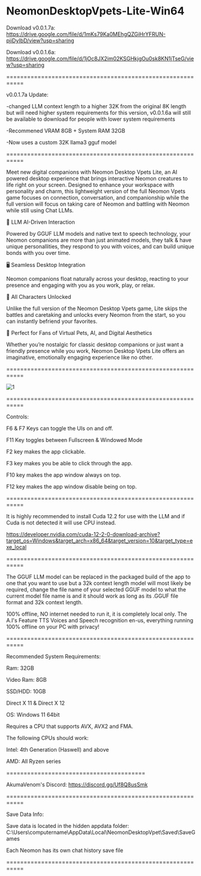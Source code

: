 # NeomonDesktopVpets-Lite-Win64

Download v0.0.1.7a: https://drive.google.com/file/d/1mKs79Ka0MEhgQZGiHrYFRUN-pjiDyIbD/view?usp=sharing

Download v0.0.1.6a: https://drive.google.com/file/d/1jOc8JX2im02KSGHkjgOu0sk8KN1jTseG/view?usp=sharing

===========================================================

v0.0.1.7a Update:

-changed LLM context length to a higher 32K from the original 8K length but will need higher system requirements for this version, v0.0.1.6a will still be available to download for people with lower system requirements

-Recommened VRAM 8GB + System RAM 32GB

-Now uses a custom 32K llama3 gguf model

===========================================================

Meet new digital companions with Neomon Desktop Vpets Lite, an AI powered desktop experience that brings interactive Neomon creatures to life right on your screen. Designed to enhance your workspace with personality and charm, this lightweight version of the full Neomon Vpets game focuses on connection, conversation, and companionship while the full version will focus on taking care of Neomon and battling with Neomon while still using Chat LLMs.

💬 LLM AI-Driven Interaction

Powered by GGUF LLM models and native text to speech technology, your Neomon companions are more than just animated models, they talk & have unique personallities, they respond to you with voices, and can build unique bonds with you over time.

🖥️ Seamless Desktop Integration

Neomon companions float naturally across your desktop, reacting to your presence and engaging with you as you work, play, or relax.

🧡 All Characters Unlocked

Unlike the full version of the Neomon Desktop Vpets game, Lite skips the battles and caretaking and unlocks every Neomon from the start, so you can instantly befriend your favorites.

🌟 Perfect for Fans of Virtual Pets, AI, and Digital Aesthetics

Whether you’re nostalgic for classic desktop companions or just want a friendly presence while you work, Neomon Desktop Vpets Lite offers an imaginative, emotionally engaging experience like no other.

===========================================================

![1](https://github.com/user-attachments/assets/8a4439e2-8c0a-4fc7-9463-b47e31184c15)

===========================================================

Controls:

F6 & F7 Keys can toggle the UIs on and off.

F11 Key toggles between Fullscreen & Windowed Mode

F2 key makes the app clickable.

F3 key makes you be able to click through the app.

F10 key makes the app window always on top.

F12 key makes the app window disable being on top.

===========================================================

It is highly recommended to install Cuda 12.2 for use with the LLM and if Cuda is not detected it will use CPU instead. 

https://developer.nvidia.com/cuda-12-2-0-download-archive?target_os=Windows&target_arch=x86_64&target_version=10&target_type=exe_local

===========================================================

The GGUF LLM model can be replaced in the packaged build of the app to one that you want to use but a 32k context length model will most likely be required, change the file name of your selected GGUF model to what the current model file name is and it should work as long as its .GGUF file format and 32k context length.

100% offline, NO internet needed to run it, it is completely local only. The A.I's Feature TTS Voices and Speech recognition en-us, everything running 100% offline on your PC with privacy!

===========================================================

Recommended System Requirements:

Ram: 32GB

Video Ram: 8GB

SSD/HDD: 10GB

Direct X 11 & Direct X 12

OS: Windows 11 64bit

Requires a CPU that supports AVX, AVX2 and FMA.

The following CPUs should work:

Intel: 4th Generation (Haswell) and above

AMD: All Ryzen series

========================================

AkumaVenom's Discord: https://discord.gg/Uf8Q8usSmk

===========================================================

Save Data Info:

Save data is located in the hidden appdata folder: C:\Users\computername\AppData\Local\NeomonDesktopVpet\Saved\SaveGames

Each Neomon has its own chat history save file

===========================================================
